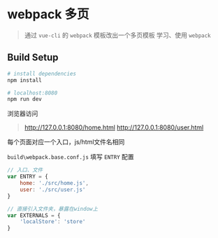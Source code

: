 # webpack 多页

> 通过 `vue-cli` 的 `webpack` 模板改出一个多页模板
> 学习、使用 `webpack`

## Build Setup

``` bash
# install dependencies
npm install

# localhost:8080
npm run dev
```

浏览器访问 

> http://127.0.0.1:8080/home.html
> http://127.0.0.1:8080/user.html

每个页面对应一个入口，js/html文件名相同

`build\webpack.base.conf.js` 填写 `ENTRY` 配置

```javascript
// 入口、文件
var ENTRY = {
	home: './src/home.js',
	user: './src/user.js'
}

// 直接引入文件夹，暴露在window上
var EXTERNALS = {
	'localStore': 'store'
}
```
